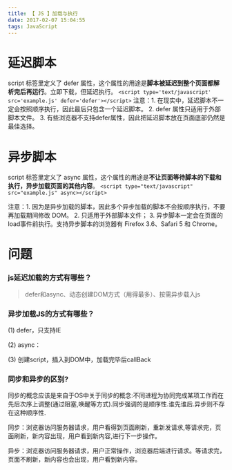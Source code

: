 ```yaml
---
title: 【 JS 】加载与执行
date: 2017-02-07 15:04:55
tags: JavaScript
---
```


# 延迟脚本
script 标签里定义了 defer 属性，这个属性的用途是**脚本被延迟到整个页面都解析完后再运行**。立即下载，但延迟执行。
`<script type='text/javascript' src='example.js' defer='defer'></script>`
注意：1. 在现实中，延迟脚本不一定会按照顺序执行，因此最后只包含一个延迟脚本。
2. defer 属性只适用于外部脚本文件。
3. 有些浏览器不支持defer属性，因此把延迟脚本放在页面底部仍然是最佳选择。

# 异步脚本
script 标签里定义了 async 属性，这个属性的用途是**不让页面等待脚本的下载和执行，异步加载页面的其他内容**。
`<script type="text/javascript" src="example.js" async></script>`

注意：1. 因为是异步加载的脚本，因此多个异步加载的脚本不会按顺序执行，不要再加载期间修改 DOM。
2. 只适用于外部脚本文件；
3. 异步脚本一定会在页面的load事件前执行。支持异步脚本的浏览器有 Firefox 3.6、Safari 5 和 Chrome。

# 问题
### js延迟加载的方式有哪些？

> defer和async、动态创建DOM方式（用得最多）、按需异步载入js

### 异步加载JS的方式有哪些？

(1) defer，只支持IE

(2) async：

(3) 创建script，插入到DOM中，加载完毕后callBack


### 同步和异步的区别?

同步的概念应该是来自于OS中关于同步的概念:不同进程为协同完成某项工作而在先后次序上调整(通过阻塞,唤醒等方式).同步强调的是顺序性.谁先谁后.异步则不存在这种顺序性.

同步：浏览器访问服务器请求，用户看得到页面刷新，重新发请求,等请求完，页面刷新，新内容出现，用户看到新内容,进行下一步操作。

异步：浏览器访问服务器请求，用户正常操作，浏览器后端进行请求。等请求完，页面不刷新，新内容也会出现，用户看到新内容。



















